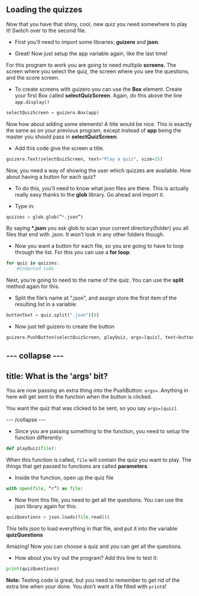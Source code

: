 ## Loading the quizzes

Now that you have that shiny, cool, new quiz you need somewhere to play it! Switch over to the second file.

+  First you’ll need to import some libraries: **guizero** and **json**.

+  Great! Now just setup the app variable again, like the last time!

For this program to work you are going to need multiple **screens**. The screen where you select the quiz, the screen where you see the questions, and the score screen.

+ To create screens with guizero you can use the **Box** element. Create your first Box called **selectQuizScreen**. Again, do this above the line `app.display()`

```python
selectQuizScreen = guizero.Box(app)
```

Now how about adding some elements! A title would be nice. This is exactly the same as on your previous program, except instead of **app** being the master you should pass in **selectQuizScreen**.

+ Add this code give the screen a title.
```python
guizero.Text(selectQuizScreen, text="Play a quiz", size=25)
```

Now, you need a way of showing the user which quizzes are available. How about having a button for each quiz?

+ To do this, you’ll need to know what json files are there. This is actually really easy thanks to the **glob** library. Go ahead and import it.

+ Type in:

```python
quizzes = glob.glob(“*.json”)
```
  By saying **\*.json** you ask glob to scan your current directory(folder) you all files that end with .json. It won’t look in any other folders though.

+ Now you want a button for each file, so you are going to have to loop through the list. For this you can use a **for loop**:
```python
for quiz in quizzes:
    #Indented code
```

Next, you’re going to need to the name of the quiz. You can use the **split** method again for this. 

+ Split the file’s name at ".json", and assign store the first item of the resulting list in a variable:

```python
buttonText = quiz.split(".json")[0]
```

+ Now just tell guizero to create the button

```python
guizero.PushButton(selectQuizScreen, playQuiz, args=[quiz], text=buttonText)
```

--- collapse ---
---
title: What is the 'args' bit?
---

You are now passing an extra thing into the PushButton: `args=`. Anything in here will get sent to the function when the button is clicked. 

You want the quiz that was clicked to be sent, so you say `args=[quiz]`.

--- /collapse ---

+ Since you are passing something to the function, you need to setup the function differently:

```python
def playQuiz(file):
```
  When this function is called, `file` will contain the quiz you want to play. The things that get passed to functions are called **parameters**.

+ Inside the function, open up the quiz file

```python
with open(file, “r”) as file:
```

+ Now from this file, you need to get all the questions. You can use the json library again for this:

```python
quizQuestions = json.loads(file.read())
```
 This tells json to load everything in that file, and put it into the variable **quizQuestions**

Amazing! Now you can choose a quiz and you can get all the questions. 

+ How about you try out the program? Add this line to test it:

```python
print(quizQuestions)
```

**Note:** Testing code is great, but you need to remember to get rid of the extra line when your done. You don’t want a file filled with `print`s!
